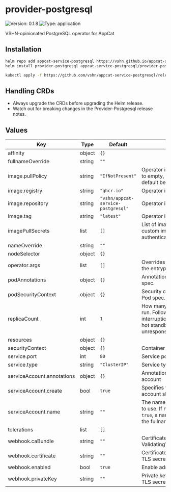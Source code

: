 # provider-postgresql

![Version: 0.1.8](https://img.shields.io/badge/Version-0.1.8-informational?style=flat-square) ![Type: application](https://img.shields.io/badge/Type-application-informational?style=flat-square)

VSHN-opinionated PostgreSQL operator for AppCat

## Installation

```bash
helm repo add appcat-service-postgresql https://vshn.github.io/appcat-service-postgresql
helm install provider-postgresql appcat-service-postgresql/provider-postgresql
```
```bash
kubectl apply -f https://github.com/vshn/appcat-service-postgresql/releases/download/provider-postgresql-0.1.8/crds.yaml
```

<!---
The README.md file is automatically generated with helm-docs!

Edit the README.gotmpl.md template instead.
-->

## Handling CRDs

* Always upgrade the CRDs before upgrading the Helm release.
* Watch out for breaking changes in the Provider-Postgresql release notes.

<!---
The values below are generated with helm-docs!

Document your changes in values.yaml and let `make chart-docs` generate this section.
-->
## Values

| Key | Type | Default | Description |
|-----|------|---------|-------------|
| affinity | object | `{}` |  |
| fullnameOverride | string | `""` |  |
| image.pullPolicy | string | `"IfNotPresent"` | Operator image pull policy If set to empty, then Kubernetes default behaviour applies. |
| image.registry | string | `"ghcr.io"` | Operator image registry |
| image.repository | string | `"vshn/appcat-service-postgresql"` | Operator image repository |
| image.tag | string | `"latest"` | Operator image tag |
| imagePullSecrets | list | `[]` | List of image pull secrets if custom image is behind authentication. |
| nameOverride | string | `""` |  |
| nodeSelector | object | `{}` |  |
| operator.args | list | `[]` | Overrides arguments passed to the entrypoint |
| podAnnotations | object | `{}` | Annotations to add to the Pod spec. |
| podSecurityContext | object | `{}` | Security context to add to the Pod spec. |
| replicaCount | int | `1` | How many operator pods should run. Follower pods reduce interruption time as they're on hot standby when leader is unresponsive. |
| resources | object | `{}` |  |
| securityContext | object | `{}` | Container security context |
| service.port | int | `80` | Service port number |
| service.type | string | `"ClusterIP"` | Service type |
| serviceAccount.annotations | object | `{}` | Annotations to add to the service account |
| serviceAccount.create | bool | `true` | Specifies whether a service account should be created |
| serviceAccount.name | string | `""` | The name of the service account to use. If not set and `.create` is `true`, a name is generated using the fullname template |
| tolerations | list | `[]` |  |
| webhook.caBundle | string | `""` | Certificate in PEM format for the ValidatingWebhookConfiguration. |
| webhook.certificate | string | `""` | Certificate in PEM format for the TLS secret. |
| webhook.enabled | bool | `true` | Enable admission webhooks |
| webhook.privateKey | string | `""` | Private key in PEM format for the TLS secret. |

<!---
Common/Useful Link references from values.yaml
-->
[resource-units]: https://kubernetes.io/docs/concepts/configuration/manage-resources-containers/#resource-units-in-kubernetes
[prometheus-operator]: https://github.com/coreos/prometheus-operator
